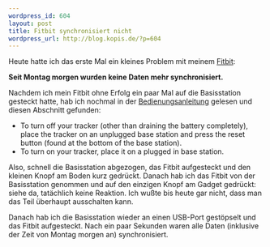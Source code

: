 ```yaml
--- 
wordpress_id: 604
layout: post
title: Fitbit synchronisiert nicht
wordpress_url: http://blog.kopis.de/?p=604
---
```

Heute hatte ich das erste Mal ein kleines Problem mit meinem [Fitbit][0]:

**Seit Montag morgen wurden keine Daten mehr synchronisiert.**

Nachdem ich mein Fitbit ohne Erfolg ein paar Mal auf die Basisstation gesteckt hatte, hab ich nochmal in der [Bedienungsanleitung][1] gelesen und diesen Abschnitt gefunden:

* To turn off your tracker (other than draining the battery completely), place the tracker on an unplugged base station and press the reset button (found at the bottom of the base station).
* To turn on your tracker, place it on a plugged in base station.

Also, schnell die Basisstation abgezogen, das Fitbit aufgesteckt und den kleinen Knopf am Boden kurz gedrückt. Danach hab ich das Fitbit von der Basisstation genommen und auf den einzigen Knopf am Gadget gedrückt: siehe da, tatächlich keine Reaktion. Ich wußte bis heute gar nicht, dass man das Teil überhaupt ausschalten kann.

Danach hab ich die Basisstation wieder an einen USB-Port gestöpselt und das Fitbit aufgesteckt. Nach ein paar Sekunden waren alle Daten (inklusive der Zeit von Montag morgen an) synchronisiert.

[0]: http://www.fitbit.com
[1]: http://www.fitbit.com/manual#tracker-battery
